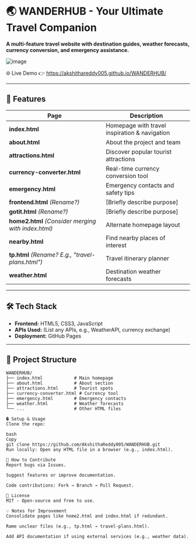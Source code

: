 # 🌏 WANDERHUB - Your Ultimate Travel Companion  

**A multi-feature travel website with destination guides, weather forecasts, currency conversion, and emergency assistance.**  

![image](https://github.com/user-attachments/assets/a9786c41-695f-434f-bf78-98bb8d206b26)

 🌐 Live Demo
👉 https://akshithareddy005.github.io/WANDERHUB/


---

## 🚀 **Features**  
| Page | Description |  
|------|-------------|  
| **index.html** | Homepage with travel inspiration & navigation |  
| **about.html** | About the project and team |  
| **attractions.html** | Discover popular tourist attractions |  
| **currency-converter.html** | Real-time currency conversion tool |  
| **emergency.html** | Emergency contacts and safety tips |  
| **frontend.html** *(Rename?)* | [Briefly describe purpose] |  
| **gotit.html** *(Rename?)* | [Briefly describe purpose] |  
| **home2.html** *(Consider merging with index.html)* | Alternate homepage layout |  
| **nearby.html** | Find nearby places of interest |  
| **tp.html** *(Rename? E.g., "travel-plans.html")* | Travel itinerary planner |  
| **weather.html** | Destination weather forecasts |  

---

## 🛠️ **Tech Stack**  
- **Frontend:** HTML5, CSS3, JavaScript  
- **APIs Used:** (List any APIs, e.g., WeatherAPI, currency exchange)  
- **Deployment:** GitHub Pages  

---

## 📂 **Project Structure**  
```plaintext
WANDERHUB/
├── index.html            # Main homepage
├── about.html            # About section
├── attractions.html      # Tourist spots
├── currency-converter.html # Currency tool
├── emergency.html        # Emergency contacts
├── weather.html          # Weather forecasts
└── ...                   # Other HTML files

� Setup & Usage
Clone the repo:

bash
Copy
git clone https://github.com/AkshithaReddy005/WANDERHUB.git
Run locally: Open any HTML file in a browser (e.g., index.html).

🤝 How to Contribute
Report bugs via Issues.

Suggest features or improve documentation.

Code contributions: Fork → Branch → Pull Request.

📜 License
MIT - Open-source and free to use.

💡 Notes for Improvement
Consolidate pages like home2.html and index.html if redundant.

Rame unclear files (e.g., tp.html → travel-plans.html).

Add API documentation if using external services (e.g., weather data).



